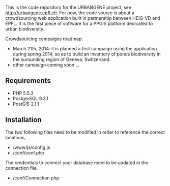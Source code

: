 This is the code repository for the URBANGENE project, see http://urbangene.epfl.ch. For now, the code source is about a crowdsourcing web application built in partnership between HEIG-VD and EPFL. It is the first piece of software for a PPGIS platform dedicated to urban biodiversity. 

Crowdsourcing campaigns roadmap:
- March 21th, 2014: it is planned a first campaign using the application during spring 2014, so as to build an inventory of ponds biodiversity in the surounding region of Geneva, Switzerland.
- other campaign coming soon ...

## Requirements ##

- PHP 5.5.3
- PostgreSQL 9.3.1
- PostGIS 2.1.1

## Installation ##

The two following files need to be modified in order to reference the correct locations,

- /www/js/config.js
- /conf/conf.php

The credentials to connect your database need to be updated in the connection file.

- /conf/Connection.php
